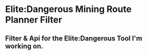 # Elite:Dangerous Mining Route Planner Filter
## Filter & Api for the Elite:Dangerous Tool I'm working on. 
